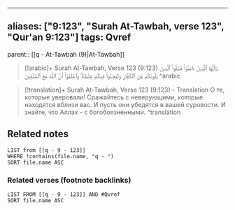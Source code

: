 
---
aliases: ["9:123", "Surah At-Tawbah, verse 123", "Qur'an 9:123"]
tags: Qvref
---

parent:: [[q - At-Tawbah (9)|At-Tawbah]]

> [!arabic]+ Surah At-Tawbah, Verse 123 (9:123)
> <span class="quran-arabic">يَـٰٓأَيُّهَا ٱلَّذِينَ ءَامَنُوا۟ قَـٰتِلُوا۟ ٱلَّذِينَ يَلُونَكُم مِّنَ ٱلْكُفَّارِ وَلْيَجِدُوا۟ فِيكُمْ غِلْظَةً ۚ وَٱعْلَمُوٓا۟ أَنَّ ٱللَّهَ مَعَ ٱلْمُتَّقِينَ</span>
^arabic

> [!translation]+ Surah At-Tawbah, Verse 123 (9:123) - Translation
> О те, которые уверовали! Сражайтесь с неверующими, которые находятся вблизи вас. И пусть они убедятся в вашей суровости. И знайте, что Аллах - с богобоязненными.
^translation



## Related notes
```dataview
LIST from [[q - 9 - 123]]
WHERE !contains(file.name, "q - ")
SORT file.name ASC
```

### Related verses (footnote backlinks)
```dataview
LIST FROM [[q - 9 - 123]] AND #Qvref
SORT file.name ASC
```

